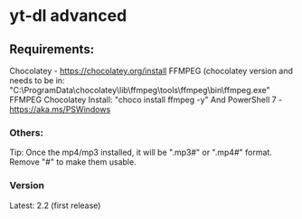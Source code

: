 # yt-dl advanced

## Requirements:
Chocolatey - https://chocolatey.org/install
FFMPEG (chocolatey version and needs to be in: "C:\ProgramData\chocolatey\lib\ffmpeg\tools\ffmpeg\bin\ffmpeg.exe"
FFMPEG Chocolatey Install: "choco install ffmpeg -y"
And PowerShell 7 - https://aka.ms/PSWindows
### Others:
Tip: Once the mp4/mp3 installed, it will be ".mp3#" or ".mp4#" format. Remove "#" to make them usable.
### Version
Latest: 2.2 (first release)
